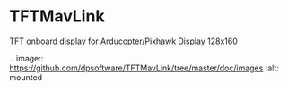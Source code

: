 # TFTMavLink
TFT  onboard display for Arducopter/Pixhawk 
Display 128x160 


.. image:: https://github.com/dpsoftware/TFTMavLink/tree/master/doc/images
   :alt: mounted